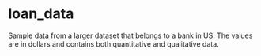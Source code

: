# loan_data
Sample data from a larger dataset that belongs to a bank in US. The values are in dollars and contains both quantitative and qualitative data.
